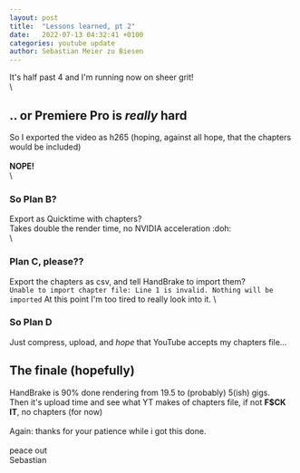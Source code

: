 ```yaml
---
layout: post
title:  "Lessons learned, pt 2"
date:   2022-07-13 04:32:41 +0100
categories: youtube update
author: Sebastian Meier zu Biesen
---
```


It's half past 4 and I'm running now on sheer grit!  \
 \

## .. or Premiere Pro is *really* hard

So I exported the video as h265 (hoping, against all hope, that the chapters would be included)  \
 \
**NOPE!**  \
 \
### So Plan B?
Export as Quicktime with chapters?  \
Takes double the render time, no NVIDIA acceleration :doh:  \
 \
### Plan C, please??
Export the chapters as csv, and tell HandBrake to import them?  \
`Unable to import chapter file: Line 1 is invalid. Nothing will be imported`
At this point I'm too tired to really look into it.  \

### So Plan D

Just compress, upload, and *hope* that YouTube accepts my chapters file...

## The finale (hopefully)

HandBrake is 90% done rendering from 19.5 to (probably) 5(ish) gigs.  \
Then it's upload time and see what YT makes of chapters file, if not **F$CK IT**, no chapters (for now)  \
 \
Again: thanks for your patience while i got this done.  \
 \
 peace out  \
 Sebastian
